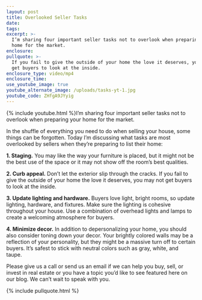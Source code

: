 ```yaml
---
layout: post
title: Overlooked Seller Tasks
date:
tags:
excerpt: >-
  I’m sharing four important seller tasks not to overlook when preparing your
  home for the market.
enclosure:
pullquote: >-
  If you fail to give the outside of your home the love it deserves, you may not
  get buyers to look at the inside.
enclosure_type: video/mp4
enclosure_time:
use_youtube_image: true
youtube_alternate_image: /uploads/tasks-yt-1.jpg
youtube_code: ZHfgA9JYyig
---
```


{% include youtube.html %}I’m sharing four important seller tasks not to overlook when preparing your home for the market.&nbsp;

In the shuffle of everything you need to do when selling your house, some things can be forgotten. Today I’m discussing what tasks are most overlooked by sellers when they’re preparing to list their home:

**1\. Staging.** You may like the way your furniture is placed, but it might not be the best use of the space or it may not show off the room’s best qualities.&nbsp;

**2\. Curb appeal.** Don’t let the exterior slip through the cracks. If you fail to give the outside of your home the love it deserves, you may not get buyers to look at the inside.&nbsp;

**3\. Update lighting and hardware.** Buyers love light, bright rooms, so update lighting, hardware, and fixtures. Make sure the lighting is cohesive throughout your house. Use a combination of overhead lights and lamps to create a welcoming atmosphere for buyers.&nbsp;

**4\. Minimize decor.** In addition to depersonalizing your home, you should also consider toning down your decor. Your brightly colored walls may be a reflection of your personality, but they might be a massive turn off to certain buyers. It’s safest to stick with neutral colors such as gray, white, and taupe.**&nbsp;**

Please give us a call or send us an email if we can help you buy, sell, or invest in real estate or you have a topic you’d like to see featured here on our blog. We can’t wait to speak with you.&nbsp;

{% include pullquote.html %}